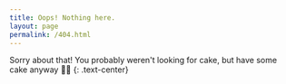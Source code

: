 ```yaml
---
title: Oops! Nothing here.
layout: page
permalink: /404.html
---
```


Sorry about that! You probably weren't looking for cake, but have some cake anyway 🍰😊
{: .text-center}
